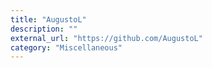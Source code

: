 ```yaml
---
title: "AugustoL"
description: ""
external_url: "https://github.com/AugustoL"
category: "Miscellaneous"
---
```

